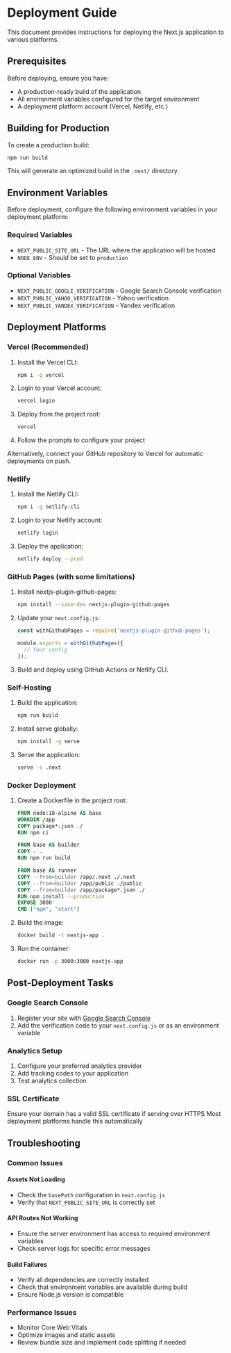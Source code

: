# Deployment Guide

This document provides instructions for deploying the Next.js application to various platforms.

## Prerequisites

Before deploying, ensure you have:

- A production-ready build of the application
- All environment variables configured for the target environment
- A deployment platform account (Vercel, Netlify, etc.)

## Building for Production

To create a production build:

```bash
npm run build
```

This will generate an optimized build in the `.next/` directory.

## Environment Variables

Before deployment, configure the following environment variables in your deployment platform:

### Required Variables

- `NEXT_PUBLIC_SITE_URL` - The URL where the application will be hosted
- `NODE_ENV` - Should be set to `production`

### Optional Variables

- `NEXT_PUBLIC_GOOGLE_VERIFICATION` - Google Search Console verification
- `NEXT_PUBLIC_YAHOO_VERIFICATION` - Yahoo verification
- `NEXT_PUBLIC_YANDEX_VERIFICATION` - Yandex verification

## Deployment Platforms

### Vercel (Recommended)

1. Install the Vercel CLI:

   ```bash
   npm i -g vercel
   ```

2. Login to your Vercel account:

   ```bash
   vercel login
   ```

3. Deploy from the project root:

   ```bash
   vercel
   ```

4. Follow the prompts to configure your project

Alternatively, connect your GitHub repository to Vercel for automatic deployments on push.

### Netlify

1. Install the Netlify CLI:

   ```bash
   npm i -g netlify-cli
   ```

2. Login to your Netlify account:

   ```bash
   netlify login
   ```

3. Deploy the application:
   ```bash
   netlify deploy --prod
   ```

### GitHub Pages (with some limitations)

1. Install nextjs-plugin-github-pages:

   ```bash
   npm install --save-dev nextjs-plugin-github-pages
   ```

2. Update your `next.config.js`:

   ```js
   const withGithubPages = require('nextjs-plugin-github-pages');

   module.exports = withGithubPages({
     // Your config
   });
   ```

3. Build and deploy using GitHub Actions or Netlify CLI.

### Self-Hosting

1. Build the application:

   ```bash
   npm run build
   ```

2. Install serve globally:

   ```bash
   npm install -g serve
   ```

3. Serve the application:
   ```bash
   serve -s .next
   ```

### Docker Deployment

1. Create a Dockerfile in the project root:

   ```Dockerfile
   FROM node:18-alpine AS base
   WORKDIR /app
   COPY package*.json ./
   RUN npm ci

   FROM base AS builder
   COPY . .
   RUN npm run build

   FROM base AS runner
   COPY --from=builder /app/.next ./.next
   COPY --from=builder /app/public ./public
   COPY --from=builder /app/package*.json ./
   RUN npm install --production
   EXPOSE 3000
   CMD ["npm", "start"]
   ```

2. Build the image:

   ```bash
   docker build -t nextjs-app .
   ```

3. Run the container:
   ```bash
   docker run -p 3000:3000 nextjs-app
   ```

## Post-Deployment Tasks

### Google Search Console

1. Register your site with [Google Search Console](https://search.google.com/search-console/)
2. Add the verification code to your `next.config.js` or as an environment variable

### Analytics Setup

1. Configure your preferred analytics provider
2. Add tracking codes to your application
3. Test analytics collection

### SSL Certificate

Ensure your domain has a valid SSL certificate if serving over HTTPS
Most deployment platforms handle this automatically

## Troubleshooting

### Common Issues

#### Assets Not Loading

- Check the `basePath` configuration in `next.config.js`
- Verify that `NEXT_PUBLIC_SITE_URL` is correctly set

#### API Routes Not Working

- Ensure the server environment has access to required environment variables
- Check server logs for specific error messages

#### Build Failures

- Verify all dependencies are correctly installed
- Check that environment variables are available during build
- Ensure Node.js version is compatible

### Performance Issues

- Monitor Core Web Vitals
- Optimize images and static assets
- Review bundle size and implement code splitting if needed

